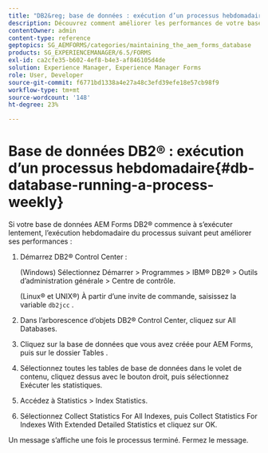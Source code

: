 ```yaml
---
title: "DB2&reg; base de données : exécution d’un processus hebdomadaire"
description: Découvrez comment améliorer les performances de votre base de données AEM Forms DB2&reg;.
contentOwner: admin
content-type: reference
geptopics: SG_AEMFORMS/categories/maintaining_the_aem_forms_database
products: SG_EXPERIENCEMANAGER/6.5/FORMS
exl-id: ca2cfe35-b602-4ef8-b4e3-af846105d4de
solution: Experience Manager, Experience Manager Forms
role: User, Developer
source-git-commit: f6771bd1338a4e27a48c3efd39efe18e57cb98f9
workflow-type: tm+mt
source-wordcount: '148'
ht-degree: 23%

---
```


# Base de données DB2® : exécution d’un processus hebdomadaire{#db-database-running-a-process-weekly}

Si votre base de données AEM Forms DB2® commence à s’exécuter lentement, l’exécution hebdomadaire du processus suivant peut améliorer ses performances :

1. Démarrez DB2® Control Center :

   (Windows) Sélectionnez Démarrer > Programmes > IBM® DB2® > Outils d’administration générale > Centre de contrôle.

   (Linux® et UNIX®) À partir d’une invite de commande, saisissez la variable `db2jcc` .

1. Dans l’arborescence d’objets DB2® Control Center, cliquez sur All Databases.
1. Cliquez sur la base de données que vous avez créée pour AEM Forms, puis sur le dossier Tables .
1. Sélectionnez toutes les tables de base de données dans le volet de contenu, cliquez dessus avec le bouton droit, puis sélectionnez Exécuter les statistiques.
1. Accédez à Statistics > Index Statistics.
1. Sélectionnez Collect Statistics For All Indexes, puis Collect Statistics For Indexes With Extended Detailed Statistics et cliquez sur OK.

Un message s’affiche une fois le processus terminé. Fermez le message.

